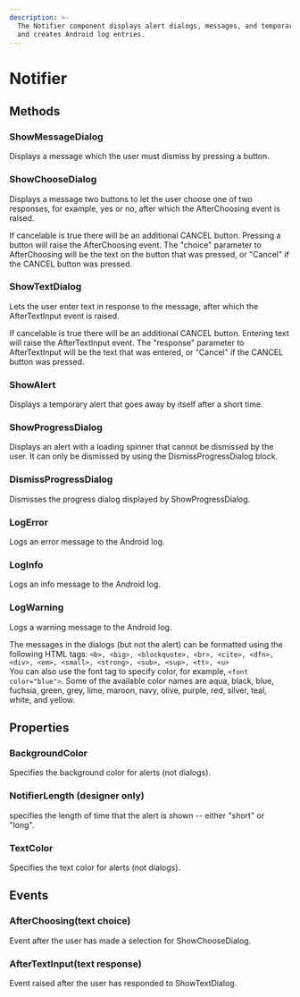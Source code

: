 ```yaml
---
description: >-
  The Notifier component displays alert dialogs, messages, and temporary alerts,
  and creates Android log entries.
---
```


# Notifier

## Methods

### ShowMessageDialog

Displays a message which the user must dismiss by pressing a button.

### ShowChooseDialog

Displays a message two buttons to let the user choose one of two responses, for example, yes or no, after which the AfterChoosing event is raised.

If cancelable is true there will be an additional CANCEL button. Pressing a button will raise the AfterChoosing event. The "choice" parameter to AfterChoosing will be the text on the button that was pressed, or "Cancel" if the CANCEL button was pressed.

### ShowTextDialog

Lets the user enter text in response to the message, after which the AfterTextInput event is raised.

If cancelable is true there will be an additional CANCEL button. Entering text will raise the AfterTextInput event. The "response" parameter to AfterTextInput will be the text that was entered, or "Cancel" if the CANCEL button was pressed.

### ShowAlert

Displays a temporary alert that goes away by itself after a short time.

### ShowProgressDialog

Displays an alert with a loading spinner that cannot be dismissed by the user. It can only be dismissed by using the DismissProgressDialog block.

### DismissProgressDialog

Dismisses the progress dialog displayed by ShowProgressDialog.

### LogError

Logs an error message to the Android log.

### LogInfo

Logs an info message to the Android log.

### LogWarning

Logs a warning message to the Android log.

The messages in the dialogs \(but not the alert\) can be formatted using the following HTML tags: `<b>, <big>, <blockquote>, <br>, <cite>, <dfn>, <div>, <em>, <small>, <strong>, <sub>, <sup>, <tt>, <u>`  
You can also use the font tag to specify color, for example, `<font color="blue">`. Some of the available color names are aqua, black, blue, fuchsia, green, grey, lime, maroon, navy, olive, purple, red, silver, teal, white, and yellow.

## Properties

### BackgroundColor

Specifies the background color for alerts \(not dialogs\).

### NotifierLength \(designer only\)

specifies the length of time that the alert is shown -- either "short" or "long".

### TextColor

Specifies the text color for alerts \(not dialogs\).

## Events

### AfterChoosing\(text choice\)

Event after the user has made a selection for ShowChooseDialog.

### AfterTextInput\(text response\)

Event raised after the user has responded to ShowTextDialog.


